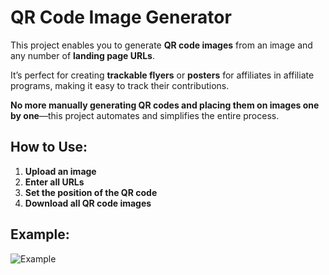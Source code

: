 # QR Code Image Generator

This project enables you to generate **QR code images** from an image and any number of **landing page URLs**.

It’s perfect for creating **trackable flyers** or **posters** for affiliates in affiliate programs, making it easy to track their contributions.

**No more manually generating QR codes and placing them on images one by one**—this project automates and simplifies the entire process.

## How to Use:

1. **Upload an image**
2. **Enter all URLs**
3. **Set the position of the QR code**
4. **Download all QR code images**

## Example:
![Example](https://github.com/user-attachments/assets/669f4c07-8fad-4e8e-bd31-2141f22cf07c)

